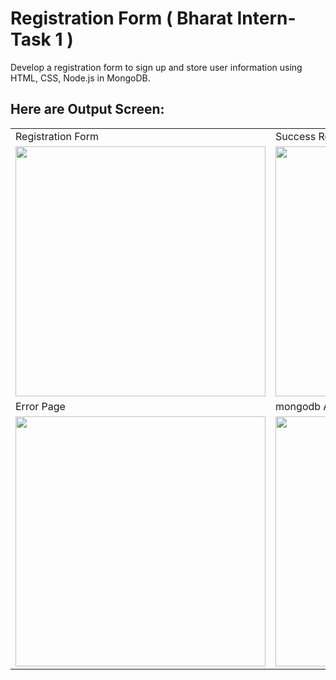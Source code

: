 # Registration Form ( Bharat Intern- Task 1 )
Develop a registration form to sign
up and store user information using
HTML, CSS, Node.js in MongoDB.
<br>
## Here are Output Screen:
<table>
  <tr>
<td >
  Registration Form
</td>
<td >
  Success Registraion
</td> 
  </tr>
    <tr>
    <td><img src="https://github.com/user-attachments/assets/5e72bcda-b069-4c00-93c1-5288c9cde9fe" height="400" weight="600"/></td>
    <td><img src="https://github.com/user-attachments/assets/b3ea8207-4efa-4ea8-8df2-16dafa1f63bf" height="400" weight="600"/></td>
   </tr>
    <tr>
      <td >
  Error Page
    </td> 
      <td >
      mongodb Atlas
</td> 
    </tr>

</tr>

   <tr>
     <td><img src="https://github.com/user-attachments/assets/6bc5ca50-e5d2-4b52-824a-0f932598e0d2" height="400" weight="600"/></td>
    <td><img src="https://github.com/user-attachments/assets/6b64545c-802f-4669-8d1b-5b3aacd46a4e" height="400" weight="600"/></td>
  </tr>
</table>
